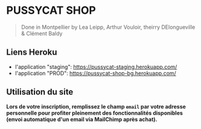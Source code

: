 # PUSSYCAT SHOP

> Done in Montpellier by Lea Leipp, Arthur Vouloir, theirry DElongueville & Clément Baldy

## Liens Heroku  
- l'application "staging": https://pussycat-staging.herokuapp.com/
- l'application "PROD": https://pussycat-shop-bg.herokuapp.com/


## Utilisation du site

**Lors de votre inscription, remplissez le champ `email` par votre adresse personnelle pour profiter pleinement des fonctionnalités disponibles (envoi automatique d'un email via MailChimp après achat).**